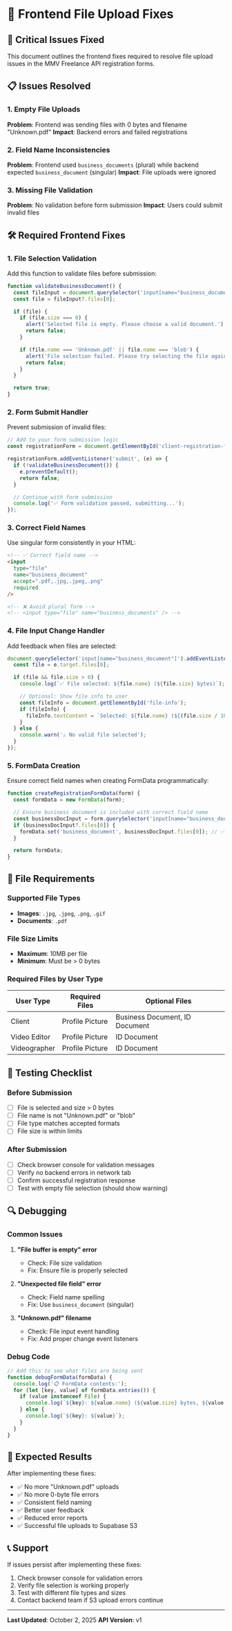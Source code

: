 # 🔧 Frontend File Upload Fixes

## 🚨 Critical Issues Fixed

This document outlines the frontend fixes required to resolve file upload issues in the MMV Freelance API registration forms.

## 📋 Issues Resolved

### 1. Empty File Uploads
**Problem**: Frontend was sending files with 0 bytes and filename "Unknown.pdf"
**Impact**: Backend errors and failed registrations

### 2. Field Name Inconsistencies
**Problem**: Frontend used `business_documents` (plural) while backend expected `business_document` (singular)
**Impact**: File uploads were ignored

### 3. Missing File Validation
**Problem**: No validation before form submission
**Impact**: Users could submit invalid files

## 🛠️ Required Frontend Fixes

### 1. File Selection Validation

Add this function to validate files before submission:

```javascript
function validateBusinessDocument() {
  const fileInput = document.querySelector('input[name="business_document"]');
  const file = fileInput?.files[0];

  if (file) {
    if (file.size === 0) {
      alert('Selected file is empty. Please choose a valid document.');
      return false;
    }

    if (file.name === 'Unknown.pdf' || file.name === 'blob') {
      alert('File selection failed. Please try selecting the file again.');
      return false;
    }
  }

  return true;
}
```

### 2. Form Submit Handler

Prevent submission of invalid files:

```javascript
// Add to your form submission logic
const registrationForm = document.getElementById('client-registration-form');

registrationForm.addEventListener('submit', (e) => {
  if (!validateBusinessDocument()) {
    e.preventDefault();
    return false;
  }

  // Continue with form submission
  console.log('✅ Form validation passed, submitting...');
});
```

### 3. Correct Field Names

Use singular form consistently in your HTML:

```html
<!-- ✅ Correct field name -->
<input
  type="file"
  name="business_document"
  accept=".pdf,.jpg,.jpeg,.png"
  required
/>

<!-- ❌ Avoid plural form -->
<!-- <input type="file" name="business_documents" /> -->
```

### 4. File Input Change Handler

Add feedback when files are selected:

```javascript
document.querySelector('input[name="business_document"]').addEventListener('change', (e) => {
  const file = e.target.files[0];

  if (file && file.size > 0) {
    console.log(`✅ File selected: ${file.name} (${file.size} bytes)`);

    // Optional: Show file info to user
    const fileInfo = document.getElementById('file-info');
    if (fileInfo) {
      fileInfo.textContent = `Selected: ${file.name} (${(file.size / 1024).toFixed(1)} KB)`;
    }
  } else {
    console.warn('⚠️ No valid file selected');
  }
});
```

### 5. FormData Creation

Ensure correct field names when creating FormData programmatically:

```javascript
function createRegistrationFormData(form) {
  const formData = new FormData(form);

  // Ensure business document is included with correct field name
  const businessDocInput = form.querySelector('input[name="business_document"]');
  if (businessDocInput?.files[0]) {
    formData.set('business_document', businessDocInput.files[0]); // ✅ Singular
  }

  return formData;
}
```

## 📁 File Requirements

### Supported File Types
- **Images**: `.jpg`, `.jpeg`, `.png`, `.gif`
- **Documents**: `.pdf`

### File Size Limits
- **Maximum**: 10MB per file
- **Minimum**: Must be > 0 bytes

### Required Files by User Type

| User Type | Required Files | Optional Files |
|-----------|----------------|----------------|
| Client | Profile Picture | Business Document, ID Document |
| Video Editor | Profile Picture | ID Document |
| Videographer | Profile Picture | ID Document |

## 🧪 Testing Checklist

### Before Submission
- [ ] File is selected and size > 0 bytes
- [ ] File name is not "Unknown.pdf" or "blob"
- [ ] File type matches accepted formats
- [ ] File size is within limits

### After Submission
- [ ] Check browser console for validation messages
- [ ] Verify no backend errors in network tab
- [ ] Confirm successful registration response
- [ ] Test with empty file selection (should show warning)

## 🔍 Debugging

### Common Issues

1. **"File buffer is empty" error**
   - Check: File size validation
   - Fix: Ensure file is properly selected

2. **"Unexpected file field" error**
   - Check: Field name spelling
   - Fix: Use `business_document` (singular)

3. **"Unknown.pdf" filename**
   - Check: File input event handling
   - Fix: Add proper change event listeners

### Debug Code

```javascript
// Add this to see what files are being sent
function debugFormData(formData) {
  console.log('📋 FormData contents:');
  for (let [key, value] of formData.entries()) {
    if (value instanceof File) {
      console.log(`${key}: ${value.name} (${value.size} bytes, ${value.type})`);
    } else {
      console.log(`${key}: ${value}`);
    }
  }
}
```

## 🎯 Expected Results

After implementing these fixes:

- ✅ No more "Unknown.pdf" uploads
- ✅ No more 0-byte file errors
- ✅ Consistent field naming
- ✅ Better user feedback
- ✅ Reduced error reports
- ✅ Successful file uploads to Supabase S3

## 📞 Support

If issues persist after implementing these fixes:

1. Check browser console for validation errors
2. Verify file selection is working properly
3. Test with different file types and sizes
4. Contact backend team if S3 upload errors continue

---

**Last Updated**: October 2, 2025
**API Version**: v1